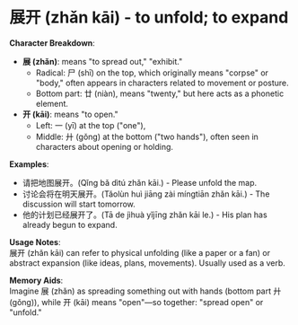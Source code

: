 # **展开 (zhǎn kāi) - to unfold; to expand**

**Character Breakdown**:  
- **展 (zhǎn)**: means "to spread out," "exhibit."
  - Radical: 尸 (shī) on the top, which originally means "corpse" or "body," often appears in characters related to movement or posture.
  - Bottom part: 廿 (niàn), means "twenty," but here acts as a phonetic element.  
- **开 (kāi)**: means "to open."
  - Left: 一 (yī) at the top ("one"),
  - Middle: 廾 (gǒng) at the bottom ("two hands"), often seen in characters about opening or holding.

**Examples**:  
- 请把地图展开。(Qǐng bǎ dìtú zhǎn kāi.) - Please unfold the map.  
- 讨论会将在明天展开。(Tǎolùn huì jiāng zài míngtiān zhǎn kāi.) - The discussion will start tomorrow.  
- 他的计划已经展开了。(Tā de jìhuà yǐjīng zhǎn kāi le.) - His plan has already begun to expand.

**Usage Notes**:  
展开 (zhǎn kāi) can refer to physical unfolding (like a paper or a fan) or abstract expansion (like ideas, plans, movements). Usually used as a verb.

**Memory Aids**:  
Imagine 展 (zhǎn) as spreading something out with hands (bottom part 廾 (gǒng)), while 开 (kāi) means "open"―so together: "spread open" or "unfold."